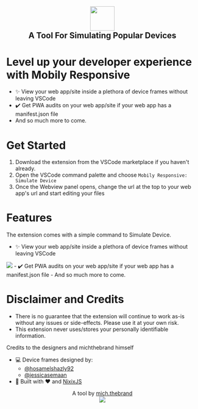 <h2 align="center">
  <img src="https://github.com/mobily-responsive/public/assets/120549491/217c5206-384d-48e3-84f4-c28b8fd40921" height="64">
  <br>
  A Tool For Simulating Popular Devices
</h2>

# Level up your developer experience with Mobily Responsive

- ✨ View your web app/site inside a plethora of device frames without leaving VSCode
- ✔️ Get PWA audits on your web app/site if your web app has a manifest.json file 
- And so much more to come.

# Get Started

1. Download the extension from the VSCode marketplace if you haven't already.
2. Open the VSCode command palette and choose `Mobily Responsive: Simulate Device`
3. Once the Webview panel opens, change the url at the top to your web app's url and start editing your files

# Features

The extension comes with a simple command to Simulate Device. 

- ✨ View your web app/site inside a plethora of device frames without leaving VSCode
<img src="https://github.com/mobily-responsive/public/assets/120549491/e922d258-f127-47fc-8d49-0465ee415e5c" style="max-width: 100%;max-height: 480px" >
- ✔️ Get PWA audits on your web app/site if your web app has a manifest.json file 
- And so much more to come.

# Disclaimer and Credits

- There is no guarantee that the extension will continue to work as-is without any issues or side-effects. Please use it at your own risk.
- This extension never uses/stores your personally identifiable information.

Credits to the designers and michthebrand himself

- 💻 Device frames designed by:
  - [@hosamelshazly92](https://www.figma.com/@hosamelshazly92)
  - [@jessicasemaan](https://www.figma.com/@jessicasemaan)
- 🧪 Built with ❤️ and [NixixJS](https://github.com/nixixjs/nixix)

<div align="center" >
  <span> A tool by</span> 
  <a href="https://twitter.com/mich_thedev" >mich.thebrand 
  </a>
</div>
<div align="center" >
  <img src="https://github.com/mobily-responsive/public/assets/120549491/a3b903d3-6d2c-4b93-b56e-ae45790f6d32" >
</div>